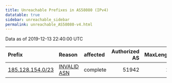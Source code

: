 ```yaml
---
title: Unreachable Prefixes in AS58080 (IPv4)
datatable: true
sidebar: unreachable_sidebar
permalink: unreachable_AS58080-v4.html
---
```


Data as of 2019-12-13 22:40:00 UTC


<div class="datatable-begin"></div>

| Prefix                                                     | Reason                                                                                                  | affected   |   Authorized AS |   MaxLength | Anchor                                         |   unreachable /24s |
|:-----------------------------------------------------------|:--------------------------------------------------------------------------------------------------------|:-----------|----------------:|------------:|:-----------------------------------------------|-------------------:|
| [185.128.154.0/23](https://stat.ripe.net/185.128.154.0/23) | [INVALID ASN](https://rpki-validator.ripe.net/announcement-preview?asn=AS58080&prefix=185.128.154.0/23) | complete   |           51942 |          23 | [RIPE](unreachable_RIPE_NCC_RPKI_Root-v4.html) |                  2 |

<div class="datatable-end"></div>